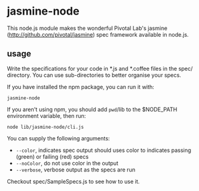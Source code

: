 jasmine-node
======

This node.js module makes the wonderful Pivotal Lab's jasmine
(http://github.com/pivotal/jasmine) spec framework available in
node.js.

usage
------

Write the specifications for your code in *.js and *.coffee files in
the spec/ directory. You can use sub-directories to better organise
your specs.

If you have installed the npm package, you can run it with:

    jasmine-node

If you aren't using npm, you should add `pwd`/lib to the $NODE_PATH
environment variable, then run:

    node lib/jasmine-node/cli.js


You can supply the following arguments:

  * <code>--color</code>, indicates spec output should uses color to
indicates passing (green) or failing (red) specs
  * <code>--noColor</code>, do not use color in the output
  * <code>--verbose</code>, verbose output as the specs are run

Checkout spec/SampleSpecs.js to see how to use it.

